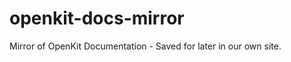 openkit-docs-mirror
===================

Mirror of OpenKit Documentation - Saved for later in our own site.
